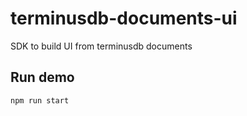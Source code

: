 # terminusdb-documents-ui
SDK to build UI from terminusdb documents

## Run demo
```npm run start```
